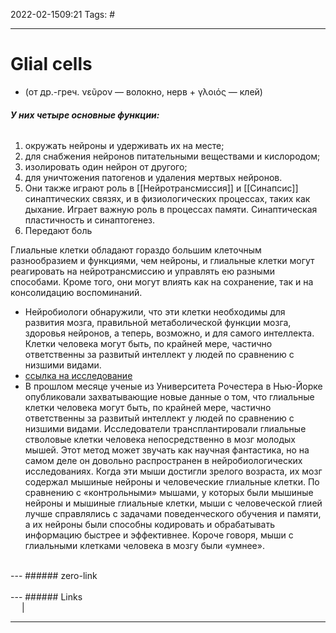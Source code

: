 2022-02-1509:21
Tags: #

---
# Glial cells
- (от др.-греч. νεῦρον — волокно, нерв + γλοιός — клей)
###### **У них четыре основные функции:** 
1) окружать нейроны и удерживать их на месте; 
2) для снабжения нейронов питательными веществами и кислородом;
3) изолировать один нейрон от другого;
4) для уничтожения патогенов и удаления мертвых нейронов.
5) Они также играют роль в [[Нейротрансмиссия]] и [[Синапсис]] синаптических связях, и в физиологических процессах, таких как дыхание. Играет важную роль в процессах памяти. Синаптическая пластичность и синаптогенез.
6) Передают боль

Глиальные клетки обладают гораздо большим клеточным разнообразием и функциями, чем нейроны, и глиальные клетки могут реагировать на нейротрансмиссию и управлять ею разными способами. Кроме того, они могут влиять как на сохранение, так и на консолидацию воспоминаний.
- Нейробиологи обнаружили, что эти клетки необходимы для развития мозга, правильной метаболической функции мозга, здоровья нейронов, а теперь, возможно, и для самого интеллекта. Клетки человека могут быть, по крайней мере, частично ответственны за развитый интеллект у людей по сравнению с низшими видами.
- [ссылка на исследование](https://www.cell.com/cell-stem-cell/fulltext/S1934-5909(13)00007-6)
- В прошлом месяце ученые из Университета Рочестера в Нью-Йорке опубликовали захватывающие новые данные о том, что глиальные клетки человека могут быть, по крайней мере, частично ответственны за развитый интеллект у людей по сравнению с низшими видами. Исследователи трансплантировали глиальные стволовые клетки человека непосредственно в мозг молодых мышей. Этот метод может звучать как научная фантастика, но на самом деле он довольно распространен в нейробиологических исследованиях. Когда эти мыши достигли зрелого возраста, их мозг содержал мышиные нейроны и человеческие глиальные клетки. По сравнению с «контрольными» мышами, у которых были мышиные нейроны и мышиные глиальные клетки, мыши с человеческой глией лучше справлялись с задачами поведенческого обучения и памяти, а их нейроны были способны кодировать и обрабатывать информацию быстрее и эффективнее. Короче говоря, мыши с глиальными клетками человека в мозгу были «умнее».

</br>
---
###### zero-link </br>

</br>
---
###### Links </br>
 &emsp; | &emsp; 


---